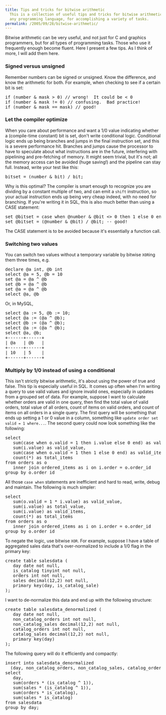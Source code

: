 ```yaml
---
title: Tips and tricks for bitwise arithmetic
  This is a collection of useful tips and tricks for bitwise arithmetic, useful in
  any programming language, for accomplishing a variety of tasks.
permalink: /2005/09/28/bitwise-arithmetic/
---
```

Bitwise arithmetic can be very useful, and not just for C and graphics programmers, but for all types of programming tasks. Those who use it frequently enough become fluent. Here I present a few tips. As I think of more, I will add them here.

### Signed versus unsigned

Remember numbers can be signed or unsigned. Know the difference, and know the arithmetic for both. For example, when checking to see if a certain bit is set:

<pre>if (number & mask &gt; 0) // wrong!  It could be &lt; 0
if (number & mask != 0) // confusing.  Bad practice!
if (number & mask == mask) // good!</pre>

### Let the compiler optimize

When you care about performance and want a 1/0 value indicating whether a (compile-time constant) bit is set, don't write conditional logic. Conditional logic ends up being branches and jumps in the final instruction set, and this is a severe performance hit. Branches and jumps cause the processor to have to speculate about what instructions are in the future, interfering with pipelining and pre-fetching of memory. It might seem trivial, but it's not; all the memory access can be avoided (huge saving!) and the pipeline can stay full. Instead, write your test like this:

<pre>bitset = (number & bit) / bit;</pre>

Why is this optimal? The compiler is smart enough to recognize you are dividing by a constant multiple of two, and can emit a `shift` instruction, so your actual instruction ends up being very cheap indeed, with no need for branching. If you're writing it in SQL, this is also much better than using a CASE statement:

<pre>set @bitset = case when @number & @bit &lt;> 0 then 1 else 0 end; -- bad!
set @bitset = (@number & @bit) / @bit; -- good!</pre>

The CASE statement is to be avoided because it's essentially a function call.

### Switching two values

You can switch two values without a temporary variable by bitwise `XOR`ing them three times, e.g.

<pre>declare @a int, @b int
select @a = 5, @b = 10
set @a = @a ^ @b
set @b = @a ^ @b
set @a = @a ^ @b
select @a, @b</pre>

Or, in MySQL,

<pre>select @a := 5, @b := 10;
select @a := (@a ^ @b);
select @b := (@a ^ @b);
select @a := (@a ^ @b);
select @a, @b;
+------+------+
| @a   | @b   |
+------+------+
| 10   | 5    |
+------+------+</pre>

### Multiply by 1/0 instead of using a conditional

This isn't strictly bitwise arithmetic, it's about using the power of true and false. This tip is especially useful in SQL. It comes up often when I'm writing a query to use valid values and ignore invalid ones, especially in updates from a grouped set of data. For example, suppose I want to calculate whether orders are valid in one query, then find the total value of valid orders, total value of all orders, count of items on valid orders, and count of items on all orders in a single query. The first query will be something that ends up setting a 1 or 0 value in a column, something like `update order set valid = 1 where...`. The second query could now look something like the following:

<pre>select
   sum(case when o.valid = 1 then i.value else 0 end) as valid_value,
   sum(i.value) as valid_value,
   sum(case when o.valid = 1 then 1 else 0 end) as valid_items,
   count(*) as total_items
from orders as o
   inner join ordered_items as i on i.order = o.order_id
group by o.order_id</pre>

All those `case when` statements are inefficient and hard to read, write, debug and maintain. The following is much simpler:

<pre>select
   sum(o.valid = 1 * i.value) as valid_value,
   sum(i.value) as total_value,
   sum(i.value) as valid_items,
   count(*) as total_items
from orders as o
   inner join ordered_items as i on i.order = o.order_id
group by o.order_id</pre>

To negate the logic, use bitwise `XOR`. For example, suppose I have a table of aggregated sales data that's over-normalized to include a 1/0 flag in the primary key:

<pre>create table salesdata (
   day date not null,
   is_catalog tinyint not null,
   orders int not null,
   sales decimal(12,2) not null,
   primary key(day, is_catalog_sale)
);</pre>

I want to de-normalize this data and end up with the following structure:

<pre>create table salesdata_denormalized (
   day date not null,
   non_catalog_orders int not null,
   non_catalog_sales decimal(12,2) not null,
   catalog_orders int not null,
   catalog_sales decimal(12,2) not null,
   primary key(day)
);</pre>

The following query will do it efficiently and compactly:

<pre>insert into salesdata_denormalized
  (day, non_catalog_orders, non_catalog_sales, catalog_orders, catalog_sales)
select
   day,
   sum(orders * (is_catalog ^ 1)),
   sum(sales * (is_catalog ^ 1)),
   sum(orders * is_catalog),
   sum(sales * is_catalog)
from salesdata
group by day;</pre>
